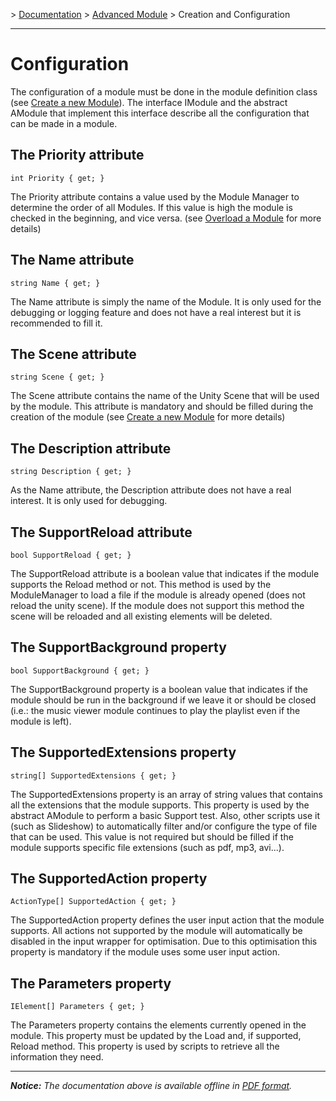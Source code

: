 \> [Documentation](../index.md) \> [Advanced Module](index.md) \> Creation and Configuration

----------

Configuration
=============

The configuration of a module must be done in the module definition class (see [Create a new Module](newModule.md)). The interface IModule and the abstract AModule that implement this interface describe all the configuration that can be made in a module.

The Priority attribute
----------------------
    int Priority { get; }
The Priority attribute contains a value used by the Module Manager to determine the order of all Modules. If this value is high the module is checked in the beginning, and vice versa. (see [Overload a Module](overloadModule.md) for more details)

The Name attribute
------------------
    string Name { get; }
The Name attribute is simply the name of the Module. It is only used for the debugging or logging feature and does not have a real interest but it is recommended to fill it.

The Scene attribute
-------------------
    string Scene { get; }
The Scene attribute contains the name of the Unity Scene that will be used by the module. This attribute is mandatory and should be filled during the creation of the module (see [Create a new Module](newModule.md) for more details)

The Description attribute
-------------------------
    string Description { get; }
As the Name attribute, the Description attribute does not have a real interest. It is only used for debugging.

The SupportReload attribute
---------------------------
    bool SupportReload { get; }
The SupportReload attribute is a boolean value that indicates if the module supports the Reload method or not. This method is used by the ModuleManager to load a file if the module is already opened (does not reload the unity scene). If the module does not support this method the scene will be reloaded and all existing elements will be deleted.

The SupportBackground property
-------------------------------
    bool SupportBackground { get; }
The SupportBackground property is a boolean value that indicates if the module should be run in the background if we leave it or should be closed (i.e.: the music viewer module continues to play the playlist even if the module is left).

The SupportedExtensions property
---------------------------------
    string[] SupportedExtensions { get; }
The SupportedExtensions property is an array of string values that contains all the extensions that the module supports. This property is used by the abstract AModule to perform a basic Support test. Also, other scripts use it (such as Slideshow) to automatically filter and/or configure the type of file that can be used. This value is not required but should be filled if the module supports specific file extensions (such as pdf, mp3, avi...).

The SupportedAction property
-----------------------------
    ActionType[] SupportedAction { get; }
The SupportedAction property defines the user input action that the module supports. All actions not supported by the module will automatically be disabled in the input wrapper for optimisation. Due to this optimisation this property is mandatory if the module uses some user input action.

The Parameters property
------------------------
    IElement[] Parameters { get; }
The Parameters property contains the elements currently opened in the module. This property must be updated by the Load and, if supported, Reload method. This property is used by scripts to retrieve all the information they need.

----------
*__Notice:__ The documentation above is available offline in [PDF format](../doc.pdf).*
